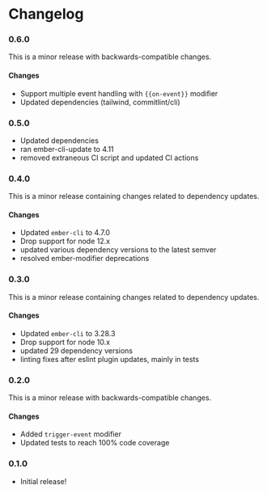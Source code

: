 # Changelog

### 0.6.0

This is a minor release with backwards-compatible changes.

#### Changes

-   Support multiple event handling with `{{on-event}}` modifier
-   Updated dependencies (tailwind, commitlint/cli)

### 0.5.0

-   Updated dependencies
-   ran ember-cli-update to 4.11
-   removed extraneous CI script and updated CI actions

### 0.4.0

This is a minor release containing changes related to dependency updates.

#### Changes

-   Updated `ember-cli` to 4.7.0
-   Drop support for node 12.x
-   updated various dependency versions to the latest semver
-   resolved ember-modifier deprecations

### 0.3.0

This is a minor release containing changes related to dependency updates.

#### Changes

-   Updated `ember-cli` to 3.28.3
-   Drop support for node 10.x
-   updated 29 dependency versions
-   linting fixes after eslint plugin updates, mainly in tests

### 0.2.0

This is a minor release with backwards-compatible changes.

#### Changes

-   Added `trigger-event` modifier
-   Updated tests to reach 100% code coverage

### 0.1.0

-   Initial release!
